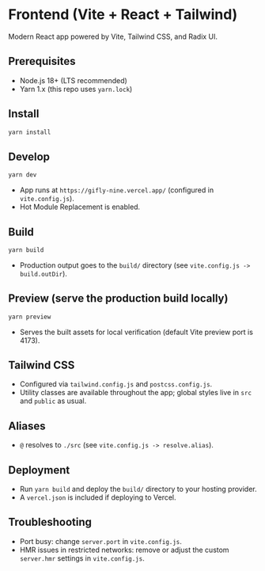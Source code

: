 # Frontend (Vite + React + Tailwind)

Modern React app powered by Vite, Tailwind CSS, and Radix UI.

## Prerequisites

- Node.js 18+ (LTS recommended)
- Yarn 1.x (this repo uses `yarn.lock`)

## Install

```bash
yarn install
```

## Develop

```bash
yarn dev
```

- App runs at `https://gifly-nine.vercel.app/` (configured in `vite.config.js`).
- Hot Module Replacement is enabled.

## Build

```bash
yarn build
```

- Production output goes to the `build/` directory (see `vite.config.js -> build.outDir`).

## Preview (serve the production build locally)

```bash
yarn preview
```

- Serves the built assets for local verification (default Vite preview port is 4173).

## Tailwind CSS

- Configured via `tailwind.config.js` and `postcss.config.js`.
- Utility classes are available throughout the app; global styles live in `src` and `public` as usual.

## Aliases

- `@` resolves to `./src` (see `vite.config.js -> resolve.alias`).

## Deployment

- Run `yarn build` and deploy the `build/` directory to your hosting provider.
- A `vercel.json` is included if deploying to Vercel.

## Troubleshooting

- Port busy: change `server.port` in `vite.config.js`.
- HMR issues in restricted networks: remove or adjust the custom `server.hmr` settings in `vite.config.js`.
